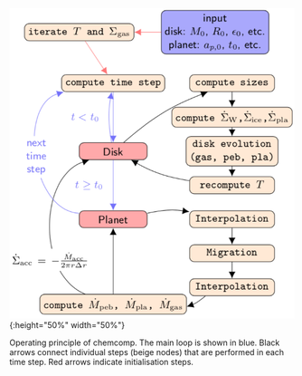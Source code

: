 ![Operating Principle](images/operating_principle.png){:height="50%" width="50%"}

Operating principle of chemcomp. The main loop is shown in blue. Black arrows connect individual steps (beige nodes) that are performed in each time step. Red arrows indicate initialisation steps.